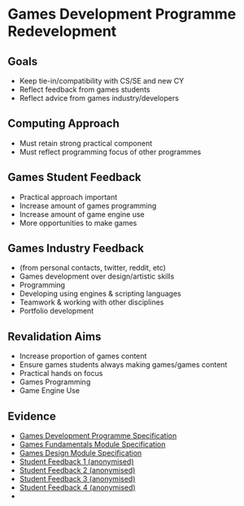 # Games Development Programme Redevelopment

## Goals

* Keep tie-in/compatibility with CS/SE and new CY
* Reflect feedback from games students
* Reflect advice from games industry/developers

## Computing Approach

* Must retain strong practical component
* Must reflect programming focus of other programmes

## Games Student Feedback

* Practical approach important
* Increase amount of games programming
* Increase amount of game engine use
* More opportunities to make games

## Games Industry Feedback

* (from personal contacts, twitter, reddit, etc)
* Games development over design/artistic skills
* Programming
* Developing using engines & scripting languages
* Teamwork & working with other disciplines
* Portfolio development

## Revalidation Aims

* Increase proportion of games content
* Ensure games students always making games/games content
* Practical hands on focus
* Games Programming
* Game Engine Use

## Evidence

* [Games Development Programme Specification](../evidence/ProgrammeSpecification-GamesDevelopment.docx)
* [Games Fundamentals Module Specification](../evidence/COM4015M-GamesFundamentals.docx)
* [Games Design Module Specification](../evidence/COM4015M-GamesFundamentals.docx)
* [Student Feedback 1 (anonymised)](../evidence/revalidfeed1.png)
* [Student Feedback 2 (anonymised)](../evidence/revalidfeed2.png)
* [Student Feedback 3 (anonymised)](../evidence/revalidfeed3.png)
* [Student Feedback 4 (anonymised)](../evidence/revalidfeed4.png)
* 